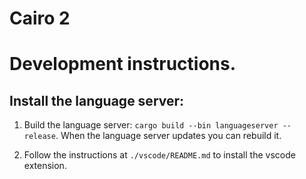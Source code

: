# Cairo 2

# Development instructions.
## Install the language server:
1. Build the language server: `cargo build --bin languageserver --release`.
When the language server updates you can rebuild it.

2. Follow the instructions at `./vscode/README.md` to install the vscode extension.
